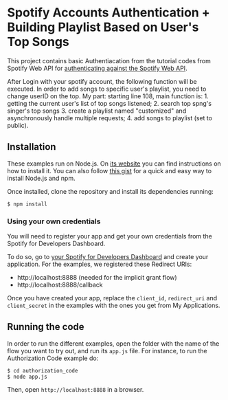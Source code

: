 # Spotify Accounts Authentication + Building Playlist Based on User's Top Songs

This project contains basic Authentiacation from the tutorial codes from Spotify Web API for [authenticating against the Spotify Web API](https://developer.spotify.com/web-api/authorization-guide/).

After Login with your spotify account, the following function will be executed.
In order to add songs to specific user's playlist, you need to change userID on the top. 
My part: starting line 108, main function is: 1. getting the current user's list of top songs listened; 2. search top spng's singer's top songs 3. create a playlist named "customized" and asynchronously handle multiple requests; 4. add songs to playlist (set to public).



## Installation

These examples run on Node.js. On [its website](http://www.nodejs.org/download/) you can find instructions on how to install it. You can also follow [this gist](https://gist.github.com/isaacs/579814) for a quick and easy way to install Node.js and npm.

Once installed, clone the repository and install its dependencies running:

    $ npm install

### Using your own credentials
You will need to register your app and get your own credentials from the Spotify for Developers Dashboard.

To do so, go to [your Spotify for Developers Dashboard](https://beta.developer.spotify.com/dashboard) and create your application. For the examples, we registered these Redirect URIs:

* http://localhost:8888 (needed for the implicit grant flow)
* http://localhost:8888/callback

Once you have created your app, replace the `client_id`, `redirect_uri` and `client_secret` in the examples with the ones you get from My Applications.

## Running the code
In order to run the different examples, open the folder with the name of the flow you want to try out, and run its `app.js` file. For instance, to run the Authorization Code example do:

    $ cd authorization_code
    $ node app.js

Then, open `http://localhost:8888` in a browser.


